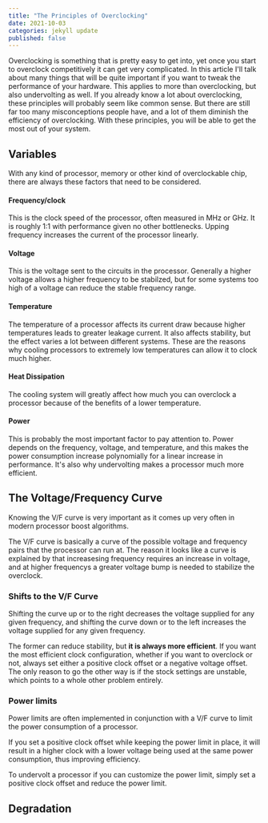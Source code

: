 ```yaml
---
title: "The Principles of Overclocking"
date: 2021-10-03
categories: jekyll update
published: false
---
```


Overclocking is something that is pretty easy to get into, yet once you start to overclock competitively it can get very complicated. In this article I'll talk about many things that will be quite important if you want to tweak the performance of your hardware. This applies to more than overclocking, but also undervolting as well. If you already know a lot about overclocking, these principles will probably seem like common sense. But there are still far too many misconceptions people have, and a lot of them diminish the efficiency of overclocking. With these principles, you will be able to get the most out of your system.

## Variables

With any kind of processor, memory or other kind of overclockable chip, there are always these factors that need to be considered.

#### Frequency/clock

This is the clock speed of the processor, often measured in MHz or GHz. It is roughly 1:1 with performance given no other bottlenecks. Upping frequency increases the current of the processor linearly.

#### Voltage

This is the voltage sent to the circuits in the processor. Generally a higher voltage allows a higher frequency to be stabilzed, but for some systems too high of a voltage can reduce the stable frequency range.

#### Temperature

The temperature of a processor affects its current draw because higher temperatures leads to greater leakage current. It also affects stability, but the effect varies a lot between different systems. These are the reasons why cooling processors to extremely low temperatures can allow it to clock much higher.

#### Heat Dissipation

The cooling system will greatly affect how much you can overclock a processor because of the benefits of a lower temperature.

#### Power

This is probably the most important factor to pay attention to. Power depends on the frequency, voltage, and temperature, and this makes the power consumption increase polynomially for a linear increase in performance. It's also why undervolting makes a processor much more efficient.

## The Voltage/Frequency Curve

Knowing the V/F curve is very important as it comes up very often in modern processor boost algorithms. 

The V/F curve is basically a curve of the possible voltage and frequency pairs that the processor can run at. The reason it looks like a curve is explained by that increasesing frequency requires an increase in voltage, and at higher frequencys a greater voltage bump is needed to stabilize the overclock. 

### Shifts to the V/F Curve

Shifting the curve up or to the right decreases the voltage supplied for any given frequency, and shifting the curve down or to the left increases the voltage supplied for any given frequency.

The former can reduce stability, but **it is always more efficient**. If you want the most efficient clock configuration, whether if you want to overclock or not, always set either a positive clock offset or a negative voltage offset. The only reason to go the other way is if the stock settings are unstable, which points to a whole other problem entirely.

### Power limits

Power limits are often implemented in conjunction with a V/F curve to limit the power consumption of a processor.

If you set a positive clock offset while keeping the power limit in place, it will result in a higher clock with a lower voltage being used at the same power consumption, thus improving efficiency.

To undervolt a processor if you can customize the power limit, simply set a positive clock offset and reduce the power limit.

## Degradation


